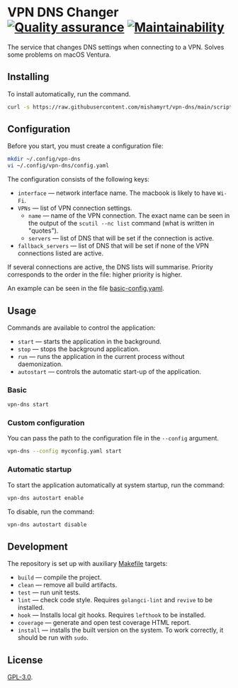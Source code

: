 # VPN DNS Changer [![Quality assurance](https://github.com/mishamyrt/vpn-dns/actions/workflows/qa.yaml/badge.svg)](https://github.com/mishamyrt/vpn-dns/actions/workflows/qa.yaml) [![Maintainability](https://api.codeclimate.com/v1/badges/0feb5c97955ba991b140/maintainability)](https://codeclimate.com/github/mishamyrt/vpn-dns/maintainability)

The service that changes DNS settings when connecting to a VPN. Solves some problems on macOS Ventura.

## Installing

To install automatically, run the command.

```sh
curl -s https://raw.githubusercontent.com/mishamyrt/vpn-dns/main/scripts/install_latest.py | python3
```

## Configuration

Before you start, you must create a configuration file:

```sh
mkdir ~/.config/vpn-dns
vi ~/.config/vpn-dns/config.yaml
```

The configuration consists of the following keys:

* `interface` — network interface name. The macbook is likely to have `Wi-Fi`.
* `VPNs` — list of VPN connection settings.
    * `name` — name of the VPN connection. The exact name can be seen in the output of the `scutil --nc list` command (what is written in "quotes").
    * `servers` — list of DNS that will be set if the connection is active.
* `fallback_servers` — list of DNS that will be set if none of the VPN connections listed are active.

If several connections are active, the DNS lists will summarise. Priority corresponds to the order in the file: higher priority is higher.

An example can be seen in the file [basic-config.yaml](./testdata/basic-config.yaml).

## Usage

Commands are available to control the application:

* `start` — starts the application in the background.
* `stop` — stops the background application.
* `run` — runs the application in the current process without daemonization.
* `autostart` — controls the automatic start-up of the application.

### Basic

```sh
vpn-dns start
```

### Custom configuration

You can pass the path to the configuration file in the `--config` argument.

```sh
vpn-dns --config myconfig.yaml start
```

### Automatic startup

To start the application automatically at system startup, run the command:

```sh
vpn-dns autostart enable
```

To disable, run the command:

```sh
vpn-dns autostart disable
```

## Development

The repository is set up with auxiliary [Makefile](./Makefile) targets:

* `build` — compile the project.
* `clean` — remove all build artifacts.
* `test` — run unit tests.
* `lint` — check code style. Requires `golangci-lint` and `revive` to be installed.
* `hook` — Installs local git hooks. Requires `lefthook` to be installed.
* `coverage` — generate and open test coverage HTML report.
* `install` — installs the built version on the system. To work correctly, it should be run with `sudo`.

## License

[GPL-3.0](./LICENSE).
